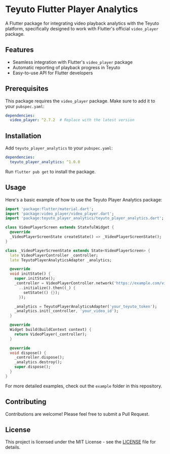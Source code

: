 # Teyuto Flutter Player Analytics

A Flutter package for integrating video playback analytics with the Teyuto platform, specifically designed to work with Flutter's official `video_player` package.

## Features

- Seamless integration with Flutter's `video_player` package
- Automatic reporting of playback progress in Teyuto
- Easy-to-use API for Flutter developers

## Prerequisites

This package requires the `video_player` package. Make sure to add it to your `pubspec.yaml`:

```yaml
dependencies:
  video_player: ^2.7.2  # Replace with the latest version
```

## Installation

Add `teyuto_player_analytics` to your `pubspec.yaml`:

```yaml
dependencies:
  teyuto_player_analytics: ^1.0.0
```

Run `flutter pub get` to install the package.

## Usage

Here's a basic example of how to use the Teyuto Player Analytics package:

```dart
import 'package:flutter/material.dart';
import 'package:video_player/video_player.dart';
import 'package:teyuto_player_analytics/teyuto_player_analytics.dart';

class VideoPlayerScreen extends StatefulWidget {
  @override
  _VideoPlayerScreenState createState() => _VideoPlayerScreenState();
}

class _VideoPlayerScreenState extends State<VideoPlayerScreen> {
  late VideoPlayerController _controller;
  late TeyutoPlayerAnalyticsAdapter _analytics;

  @override
  void initState() {
    super.initState();
    _controller = VideoPlayerController.network('https://example.com/video.mp4')
      ..initialize().then((_) {
        setState(() {});
      });

    _analytics = TeyutoPlayerAnalyticsAdapter('your_teyuto_token');
    _analytics.init(_controller, 'your_video_id');
  }

  @override
  Widget build(BuildContext context) {
    return VideoPlayer(_controller);
  }

  @override
  void dispose() {
    _controller.dispose();
    _analytics.destroy();
    super.dispose();
  }
}
```

For more detailed examples, check out the `example` folder in this repository.

## Contributing

Contributions are welcome! Please feel free to submit a Pull Request.

## License

This project is licensed under the MIT License - see the [LICENSE](LICENSE) file for details.
```